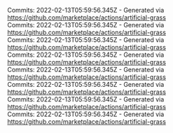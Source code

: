 Commits: 2022-02-13T05:59:56.345Z - Generated via https://github.com/marketplace/actions/artificial-grass
<br>
Commits: 2022-02-13T05:59:56.345Z - Generated via https://github.com/marketplace/actions/artificial-grass
<br>
Commits: 2022-02-13T05:59:56.345Z - Generated via https://github.com/marketplace/actions/artificial-grass
<br>
Commits: 2022-02-13T05:59:56.345Z - Generated via https://github.com/marketplace/actions/artificial-grass
<br>
Commits: 2022-02-13T05:59:56.345Z - Generated via https://github.com/marketplace/actions/artificial-grass
<br>
Commits: 2022-02-13T05:59:56.345Z - Generated via https://github.com/marketplace/actions/artificial-grass
<br>
Commits: 2022-02-13T05:59:56.345Z - Generated via https://github.com/marketplace/actions/artificial-grass
<br>
Commits: 2022-02-13T05:59:56.345Z - Generated via https://github.com/marketplace/actions/artificial-grass
<br>

